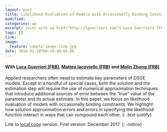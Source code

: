 ```yaml
---
layout: post
title: Likelihood Evaluation of Models with Occasionally Binding Constraints.
modified:
categories: wp
excerpt: Joint with <a href="http://lguerrieri.com"> Luca Guerrieri (FRB)</a>, <a href="https://www2.bc.edu/matteo-iacoviello/"> Matteo Iacoviello (FRB)</a> and <a href="https://sites.google.com/site/molinzhong/"> Molin Zhong (FRB)</a>. <i>This version&#58 December 2017</i>
tags: []
link:
image:
  feature: sample-image-line.jpg
date: 2018-02-10T00:18:40-04:00
---
```

#### With [Luca Guerrieri (FRB)](http://lguerrieri.com), [Matteo Iacoviello (FRB)](https://www2.bc.edu/matteo-iacoviello/) and [Molin Zhong (FRB)](https://sites.google.com/site/molinzhong/)

Applied researchers often need to estimate key parameters of DSGE models. Except in a handful of special cases, both the solution and the estimation step will require the use of numerical approximation techniques that introduce additional sources of error between the “true” value of the parameter and its actual estimate. In this paper, we focus on likelihood evaluation of models with occasionally binding constraints. We highlight how solution approximation errors and errors in specifying the likelihood function interact in ways that can compound each other.
{: .text-justify}

Link to [local copy](/documents/cuba-borda-guerrieri.pdf) version. First version: December 2017.
{: .notice}

